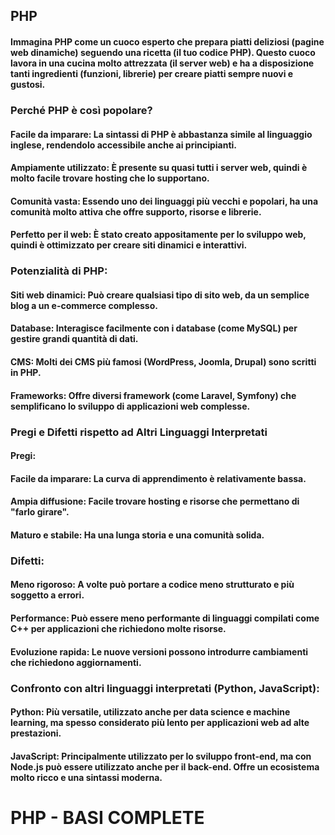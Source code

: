 ## PHP

#### Immagina PHP come un cuoco esperto che prepara piatti deliziosi (pagine web dinamiche) seguendo una ricetta (il tuo codice PHP). Questo cuoco lavora in una cucina molto attrezzata (il server web) e ha a disposizione tanti ingredienti (funzioni, librerie) per creare piatti sempre nuovi e gustosi.

### Perché PHP è così popolare?

#### Facile da imparare: La sintassi di PHP è abbastanza simile al linguaggio inglese, rendendolo accessibile anche ai principianti.
#### Ampiamente utilizzato: È presente su quasi tutti i server web, quindi è molto facile trovare hosting che lo supportano.
#### Comunità vasta: Essendo uno dei linguaggi più vecchi e popolari, ha una comunità molto attiva che offre supporto, risorse e librerie.
#### Perfetto per il web: È stato creato appositamente per lo sviluppo web, quindi è ottimizzato per creare siti dinamici e interattivi.

### Potenzialità di PHP:
#### Siti web dinamici: Può creare qualsiasi tipo di sito web, da un semplice blog a un e-commerce complesso.
#### Database: Interagisce facilmente con i database (come MySQL) per gestire grandi quantità di dati.
#### CMS: Molti dei CMS più famosi (WordPress, Joomla, Drupal) sono scritti in PHP.
#### Frameworks: Offre diversi framework (come Laravel, Symfony) che semplificano lo sviluppo di applicazioni web complesse.

### Pregi e Difetti rispetto ad Altri Linguaggi Interpretati

#### Pregi:
#### Facile da imparare: La curva di apprendimento è relativamente bassa.
#### Ampia diffusione: Facile trovare hosting e risorse che permettano di "farlo girare".
#### Maturo e stabile: Ha una lunga storia e una comunità solida.

### Difetti:
#### Meno rigoroso: A volte può portare a codice meno strutturato e più soggetto a errori.
#### Performance: Può essere meno performante di linguaggi compilati come C++ per applicazioni che richiedono molte risorse.
#### Evoluzione rapida: Le nuove versioni possono introdurre cambiamenti che richiedono aggiornamenti.

### Confronto con altri linguaggi interpretati (Python, JavaScript):

#### Python: Più versatile, utilizzato anche per data science e machine learning, ma spesso considerato più lento per applicazioni web ad alte prestazioni.

#### JavaScript: Principalmente utilizzato per lo sviluppo front-end, ma con Node.js può essere utilizzato anche per il back-end. Offre un ecosistema molto ricco e una sintassi moderna.

# PHP - BASI COMPLETE

